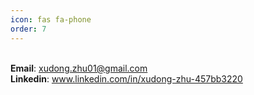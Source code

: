 ```yaml
---
icon: fas fa-phone
order: 7
---
```


<br>**Email**: xudong.zhu01@gmail.com
<br>**Linkedin**: www.linkedin.com/in/xudong-zhu-457bb3220
